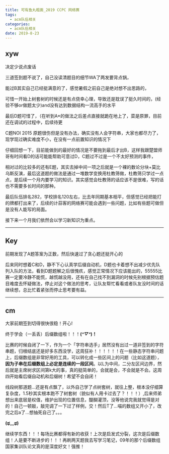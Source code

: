 ```yaml
---
title: 可有鱼丸粗面_2019 CCPC 网络赛
tags: 
  - acm队伍相关
categories:
  - acm队伍相关
date: 2019-8-23
---
```


## xyw ##

决定少说点废话

三道签到题不说了，自己没读清题目的细节WA了两发要背点锅，

能过B其实自己已经挺满意的了，感觉暑假之前自己是绝对想不出思路的，

可惜一开始上树套树的时候还是有点侥幸心理，导致还是耽误了挺久时间的，(经验不够or做题太少)and没有达到数据结构一流高手的水平

最后D题可惜了，（在听到A*的做法之后差点直接就跪在地上了，菜是原罪，目前还在调试的过程中，后续待更

C题NOI 2015 原题很伤但是没有办法，确实没有人会字符串，大家也都尽力了，现学现过确实难度不小，在没有一点前置知识的情况下

仔细回想一下，目前能做到的最好的情况是不要拖到最后才出B，这样我跟楚盟师哥有时间看D的话可能能帮助可意过D，C题过不过是一个不太好预测的事件，

相对过的比较多的还有E题，其实去掉中间一项之后就是一个裸的数论分块+莫比乌斯反演，最后这道题的做法是通过一堆数学变换用杜教筛做，杜教筛只学过一点点，是后续一个月内要学习的知识。其实感觉会杜教筛的话应该不是很难，写的话也不需要多长时间的那种。

最后队伍排名282，学校排名120左右，比去年同期基本相平，但感觉已经把能打的牌都打出来了，后续的计蒜客的网络赛可能会遇到一些问题，比如有些题可做但是没有人能写的局面。

接下来一个月我们依然会以学习新知识为重点。

---

## Key

前期发现了A题答案为正数，然后快速过了贪心题还挺开心的

后来同时想着C和D，静不下心认真学后缀自动机，D题也卡着想不出减少优先队列入队的方法，看到D题题解之后很愧疚，感觉正常情况下应该能出的，55555比赛一定要冷静不能慌，越慌越没用，还有在自己找不到漏洞的时候先别根据预估题目难度去怀疑做法，停止对这个做法的思考，让队友帮忙看看或者队友没时间的话继续想，总比忙着紧张而停止思考要有益。

---

## cm

大家前期签到切得很快很稳！开心!

终于学会（一丢丢）后缀数组啦！！！**(*^▽^*)！**

比赛的时候自闭了一下，作为一个「字符串选手」居然没有出过一道非签到的字符串题，归根结底还是好多东西没学，这周狂补！！！！！！在一些静态字符串问题上，后缀数组是非常好用的工具，可以转化成一些区间上的问题（比如这道题），**因为子串在后缀数组上必定是连续的一段区间**。以L为中间，二分左区间边界，然后就是主席树求区间第k大的事，真的挺简单的，会就是会，不会就是不会。这周四开始看后缀自动机和后缀树！希望不会自闭！

线段树那道题...还是有点飘了，以外自己学了点树套树，就往上整，根本没仔细算复杂度，1.5秒其实根本跑不了树套树（貌似有人用卡过去了？！！！）,后来师弟想出来底层是权值，维护出现的位置信息，醍醐灌顶，没等他说完我就觉得是对的！自己一顿敲，敲完调了一下过了样例，交！然后T了...喵的数组又开小了，改完之后a了...想抽死自己了。。。

**(ಥ﹏ಥ)**

继续学东西！！！每场比赛都得有新的收获！上次是启发式分裂，这次是后缀数组！人是要不断进步的！！！再刷两天题我去写学习笔记，09年的那个后缀数组国家集训队论文真的是深度好文！强推！

